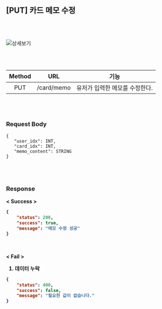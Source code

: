 ## [PUT] 카드 메모 수정

<br>
<br>

![상세보기](https://user-images.githubusercontent.com/55133871/87726504-1b2e6c00-c7fa-11ea-95eb-f8732bcededc.png)

<br>
<br>

| Method | URL             | 기능                |
| :------: | :-----------------------: | :------------------------------: | 
| PUT    | /card/memo | 유저가 입력한 메모를 수정한다. |

<br>
<br>


### Request Body

```
{
   "user_idx": INT,
   "card_idx": INT,
   "memo_content": STRING
}
```


<br>
<br>


### Response



<b> < Success >

```json
{
    "status": 200,
    "success": true,
    "message": "메모 수정 성공"
}
```

<br>


<b> < Fail >


1. 데이터 누락 

```json
{
    "status": 400,
    "success": false,
    "message": "필요한 값이 없습니다."
}
```